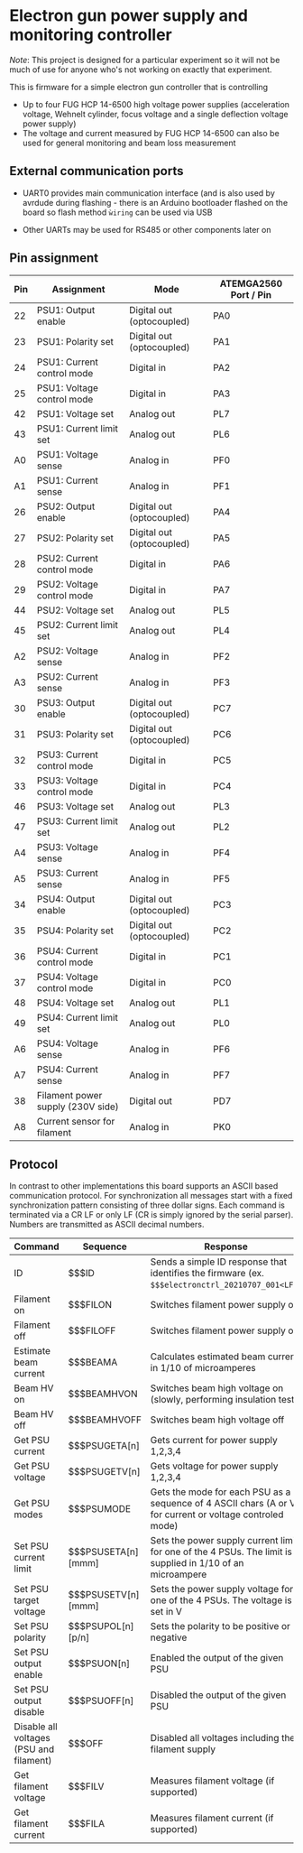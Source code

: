 # Electron gun power supply and monitoring controller

_Note_: This project is designed for a particular experiment so it will not
be much of use for anyone who's not working on exactly that experiment.

This is firmware for a simple electron gun controller that is controlling

* Up to four FUG HCP 14-6500 high voltage power supplies (acceleration
  voltage, Wehnelt cylinder, focus voltage and a single deflection voltage
  power supply)
* The voltage and current measured by FUG HCP 14-6500 can also be used for
  general monitoring and beam loss measurement

## External communication ports

* UART0 provides main communication interface (and is also used by avrdude
  during flashing - there is an Arduino bootloader flashed on the board so
  flash method ```ẁiring``` can be used via USB

* Other UARTs may be used for RS485 or other components later on

## Pin assignment

| Pin | Assignment                          | Mode                      | ATEMGA2560 Port / Pin |
| --- | ----------------------------------- | ------------------------- | --------------------- |
| 22  | PSU1: Output enable                 | Digital out (optocoupled) | PA0                   |
| 23  | PSU1: Polarity set                  | Digital out (optocoupled) | PA1                   |
| 24  | PSU1: Current control mode          | Digital in                | PA2                   |
| 25  | PSU1: Voltage control mode          | Digital in                | PA3                   |
| 42  | PSU1: Voltage set                   | Analog out                | PL7                   |
| 43  | PSU1: Current limit set             | Analog out                | PL6                   |
| A0  | PSU1: Voltage sense                 | Analog in                 | PF0                   |
| A1  | PSU1: Current sense                 | Analog in                 | PF1                   |
| 26  | PSU2: Output enable                 | Digital out (optocoupled) | PA4                   |
| 27  | PSU2: Polarity set                  | Digital out (optocoupled) | PA5                   |
| 28  | PSU2: Current control mode          | Digital in                | PA6                   |
| 29  | PSU2: Voltage control mode          | Digital in                | PA7                   |
| 44  | PSU2: Voltage set                   | Analog out                | PL5                   |
| 45  | PSU2: Current limit set             | Analog out                | PL4                   |
| A2  | PSU2: Voltage sense                 | Analog in                 | PF2                   |
| A3  | PSU2: Current sense                 | Analog in                 | PF3                   |
| 30  | PSU3: Output enable                 | Digital out (optocoupled) | PC7                   |
| 31  | PSU3: Polarity set                  | Digital out (optocoupled) | PC6                   |
| 32  | PSU3: Current control mode          | Digital in                | PC5                   |
| 33  | PSU3: Voltage control mode          | Digital in                | PC4                   |
| 46  | PSU3: Voltage set                   | Analog out                | PL3                   |
| 47  | PSU3: Current limit set             | Analog out                | PL2                   |
| A4  | PSU3: Voltage sense                 | Analog in                 | PF4                   |
| A5  | PSU3: Current sense                 | Analog in                 | PF5                   |
| 34  | PSU4: Output enable                 | Digital out (optocoupled) | PC3                   |
| 35  | PSU4: Polarity set                  | Digital out (optocoupled) | PC2                   |
| 36  | PSU4: Current control mode          | Digital in                | PC1                   |
| 37  | PSU4: Voltage control mode          | Digital in                | PC0                   |
| 48  | PSU4: Voltage set                   | Analog out                | PL1                   |
| 49  | PSU4: Current limit set             | Analog out                | PL0                   |
| A6  | PSU4: Voltage sense                 | Analog in                 | PF6                   |
| A7  | PSU4: Current sense                 | Analog in                 | PF7                   |
| 38  | Filament power supply (230V side)   | Digital out               | PD7                   |
| A8  | Current sensor for filament         | Analog in                 | PK0                   |

## Protocol

In contrast to other implementations this board supports an ASCII based
communication protocol. For synchronization all messages start with a
fixed synchronization pattern consisting of three dollar signs. Each command
is terminated via a CR LF or only LF (CR is simply ignored by the serial
parser). Numbers are transmitted as ASCII decimal numbers.

| Command                                 | Sequence               | Response                                                                                                     | Status                           |
| --------------------------------------- | ---------------------- | ------------------------------------------------------------------------------------------------------------ | -------------------------------- |
| ID                                      | $$$ID<LF>              | Sends a simple ID response that identifies the firmware (ex. ```$$$electronctrl_20210707_001<LF>```)         | working, tested                  |
| Filament on                             | $$$FILON<LF>           | Switches filament power supply on                                                                            |                                  |
| Filament off                            | $$$FILOFF<LF>          | Switches filament power supply off                                                                           |                                  |
| Estimate beam current                   | $$$BEAMA<LF>           | Calculates estimated beam current in 1/10 of microamperes                                                    |                                  |
| Beam HV on                              | $$$BEAMHVON<LF>        | Switches beam high voltage on (slowly, performing insulation test)                                           |                                  |
| Beam HV off                             | $$$BEAMHVOFF<LF>       | Switches beam high voltage off                                                                               |                                  |
| Get PSU current                         | $$$PSUGETA[n]<LF>      | Gets current for power supply 1,2,3,4                                                                        | working, tested                  |
| Get PSU voltage                         | $$$PSUGETV[n]<LF>      | Gets voltage for power supply 1,2,3,4                                                                        | working, tested                  |
| Get PSU modes                           | $$$PSUMODE<LF>         | Gets the mode for each PSU as a sequence of 4 ASCII chars (A or V for current or voltage controled mode)     |                                  |
| Set PSU current limit                   | $$$PSUSETA[n][mmm]<LF> | Sets the power supply current limit for one of the 4 PSUs. The limit is supplied in 1/10 of an microampere   | working, tested                  |
| Set PSU target voltage                  | $$$PSUSETV[n][mmm]<LF> | Sets the power supply voltage for one of the 4 PSUs. The voltage is set in V                                 | working, tested                  |
| Set PSU polarity                        | $$$PSUPOL[n][p/n]<LF>  | Sets the polarity to be positive or negative                                                                 | working                          |
| Set PSU output enable                   | $$$PSUON[n]<LF>        | Enabled the output of the given PSU                                                                          | working                          |
| Set PSU output disable                  | $$$PSUOFF[n]<LF>       | Disabled the output of the given PSU                                                                         | working                          |
| Disable all voltages (PSU and filament) | $$$OFF<LF>             | Disabled all voltages including the filament supply                                                          |                                  |
| Get filament voltage                    | $$$FILV<LF>            | Measures filament voltage (if supported)                                                                     |                                  |
| Get filament current                    | $$$FILA<LF>            | Measures filament current (if supported)                                                                     |                                  |

